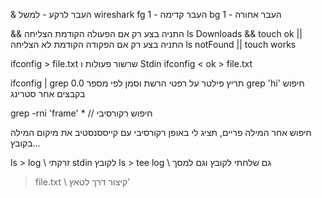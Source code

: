 & העבר לרקע - למשל  wireshark
fg 1 - העבר קדימה
bg 1 - העבר אחורה

&&  התניה בצע רק אם הפעולה הקודמת הצליחה
ls Downloads && touch ok
|| התניה בצע רק אם הפקודה הקודמת לא הצליחה
ls notFound || touch works

ifconfig > file.txt
שרשור פעולות ו
Stdin
ifconfig < ok > file.txt

ifconfig | grep 0.0
תריץ פילטר על רפטי הרשת וסמן לפי מספר
grep 'hi'
חיפוש בקבצים אחר סטרינג



grep -rni 'frame' * // חיפוש רקורסיבי

חיפוש אחר המילה פריים, תציג לי באופן רקורסיבי עם קייססנסטיב את מיקום המילה בקובץ...

ls > log \\ זרקתי stdin לקובץ
ls > tee log \\ גם שלחתי לקובץ וגם למסך

> file.txt \\ קיצור דרך לטאץ'
